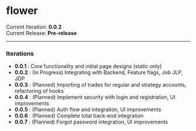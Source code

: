 # flower

Current Iteration: **0.0.2**\
Current Release: **Pre-release**

---

### Iterations
- **0.0.1** : Core functionality and initial page designs (static only)
- **0.0.2** : (In Progress) Integrating with Backend, Feature flags, Job JLP, JDP
- **0.0.3** : (Planned) Importing of trades for regular and strategy accounts, refactoring of hooks
- **0.0.4** : (Planned) Implement security with login and registration, UI improvements
- **0.0.5** : (Planned) Auth flow and integration, UI improvements
- **0.0.6** : (Planned) Complete total back-end integration
- **0.0.7** : (Planned) Forgot password integration, UI improvements
